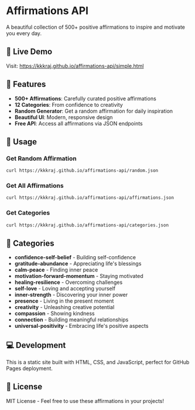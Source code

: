 # Affirmations API

A beautiful collection of 500+ positive affirmations to inspire and motivate you every day.

## 🌟 Live Demo

Visit: https://kkkraj.github.io/affirmations-api/simple.html

## 🚀 Features

- **500+ Affirmations**: Carefully curated positive affirmations
- **12 Categories**: From confidence to creativity
- **Random Generator**: Get a random affirmation for daily inspiration
- **Beautiful UI**: Modern, responsive design
- **Free API**: Access all affirmations via JSON endpoints

## 📱 Usage

### Get Random Affirmation
```bash
curl https://kkkraj.github.io/affirmations-api/random.json
```

### Get All Affirmations
```bash
curl https://kkkraj.github.io/affirmations-api/affirmations.json
```

### Get Categories
```bash
curl https://kkkraj.github.io/affirmations-api/categories.json
```

## 🎯 Categories

- **confidence-self-belief** - Building self-confidence
- **gratitude-abundance** - Appreciating life's blessings
- **calm-peace** - Finding inner peace
- **motivation-forward-momentum** - Staying motivated
- **healing-resilience** - Overcoming challenges
- **self-love** - Loving and accepting yourself
- **inner-strength** - Discovering your inner power
- **presence** - Living in the present moment
- **creativity** - Unleashing creative potential
- **compassion** - Showing kindness
- **connection** - Building meaningful relationships
- **universal-positivity** - Embracing life's positive aspects

## 💻 Development

This is a static site built with HTML, CSS, and JavaScript, perfect for GitHub Pages deployment.

## 📄 License

MIT License - Feel free to use these affirmations in your projects!